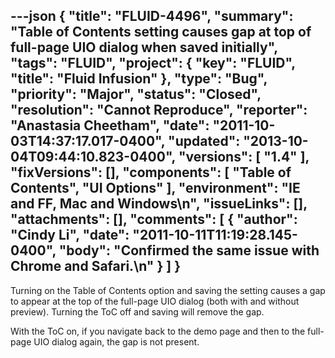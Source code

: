 ---json
{
  "title": "FLUID-4496",
  "summary": "Table of Contents setting causes gap at top of full-page UIO dialog when saved initially",
  "tags": "FLUID",
  "project": {
    "key": "FLUID",
    "title": "Fluid Infusion"
  },
  "type": "Bug",
  "priority": "Major",
  "status": "Closed",
  "resolution": "Cannot Reproduce",
  "reporter": "Anastasia Cheetham",
  "date": "2011-10-03T14:37:17.017-0400",
  "updated": "2013-10-04T09:44:10.823-0400",
  "versions": [
    "1.4"
  ],
  "fixVersions": [],
  "components": [
    "Table of Contents",
    "UI Options"
  ],
  "environment": "IE and FF, Mac and Windows\n",
  "issueLinks": [],
  "attachments": [],
  "comments": [
    {
      "author": "Cindy Li",
      "date": "2011-10-11T11:19:28.145-0400",
      "body": "Confirmed the same issue with Chrome and Safari.\n"
    }
  ]
}
---
Turning on the Table of Contents option and saving the setting causes a gap to appear at the top of the full-page UIO dialog (both with and without preview). Turning the ToC off and saving will remove the gap.

With the ToC on, if you navigate back to the demo page and then to the full-page UIO dialog again, the gap is not present.

        